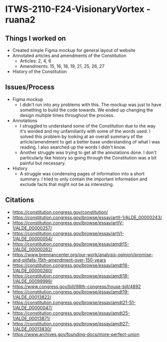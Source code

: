 # ITWS-2110-F24-VisionaryVortex - ruana2

## Things I worked on
- Created simple Figma mockup for general layout of website
- Annotated articles and amendments of the Constitution
  - Articles: 2, 4, 6
  - Amendments: 15, 16, 18, 19, 21, 25, 26, 27
- History of the Constitution

## Issues/Process
- Figma mockup
  - I didn't run into any problems with this. The mockup was just to have something
    to build the code towards. We ended up changing the design multiple times throughout
    the process.
- Annotations
  - I struggled to understand some of the Constitution due to the way it's worded
    and my unfamiliarity with some of the words used. I solved this problem by
    looking at an overall summary of the article/amendment to get a better
    base understanding of what I was reading. I also searched up the words I didn't
    know.
  - Another struggle was trying to get all the annotations done. I don't
    particularly like history so going through the Constitution was a bit painful
    but necessary.
- History
  - A struggle was condensing pages of information into a short summary. I tried
    to only contain the important information and exclude facts that might not
    be as interesting. 

## Citations
- https://constitution.congress.gov/constitution/
- https://constitution.congress.gov/browse/essay/artII-1/ALDE_00000243/
- https://constitution.congress.gov/browse/essay/artIV-1/ALDE_00000257/
- https://constitution.congress.gov/browse/essay/artVI-1/ALDE_00000054/
- https://constitution.congress.gov/browse/essay/amdt15-1/ALDE_00000262/
- https://www.brennancenter.org/our-work/analysis-opinion/promise-and-pitfalls-15th-amendment-over-150-years
- https://constitution.congress.gov/browse/essay/amdt16-1/ALDE_00000260/
- https://constitution.congress.gov/browse/essay/amdt18-1/ALDE_00099999/
- https://www.congress.gov/bill/98th-congress/house-bill/4892
- https://constitution.congress.gov/browse/essay/amdt19-1/ALDE_00013822/
- https://constitution.congress.gov/browse/essay/amdt21-S1-1/ALDE_00000047/
- https://constitution.congress.gov/browse/essay/amdt25-1/ALDE_00013871/
- https://constitution.congress.gov/browse/essay/amdt27-1/ALDE_00013830/
- https://www.archives.gov/founding-docs/more-perfect-union
